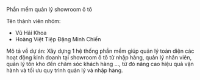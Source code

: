 Phần mềm quản lý showroom ô tô

Tên thành viên nhóm:
- Vũ Hải Khoa
- Hoàng Việt Tiệp
  Đặng Minh Chiến

Mô tả về dự án:
Xây dựng 1 hệ thống phần mềm giúp quản lý toàn diện các hoạt động kinh doanh tại showroom ô tô từ nhập hàng, quản lý nhân viên, quản lý tồn kho đến chăm sóc khách hàng ..., từ đó nâng cao hiệu quả vận hành và tối ưu quy trình quản lý và nhập hàng.


